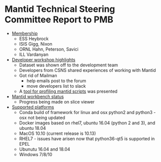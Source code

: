 Mantid Technical Steering Committee Report to PMB
=================================================

* [Membership](https://github.com/mantidproject/documents/blob/713dd9c6a927c30f7c5bb8baffcc0e01ab760249/Project-Management/TechnicalSteeringCommittee/TSC-members.md)
  * ESS Heybrock
  * ISIS Gigg, Nixon
  * ORNL Hahn, Peterson, Savici
  * ILL Vardanyan
* [Developer workshop highlights](https://www.mantidproject.org/Category:Developer_Workshop_2019)
  * Dataset was shown off to the development team
  * Developers from CSNS shared experiences of working with Mantid
  * Got rid of Mailman
    * help emails post to the forum
    * move developers list to slack
  * A [tool for profiling mantid scripts](https://github.com/mantidproject/documents/blob/master/Presentations/DevMeetings/2019-04/NeilVaytet_MantidProfiler.pdf) was presented
* [Mantid workbench status](https://github.com/mantidproject/mantid/projects/9)
  * Progress being made on slice viewer
* [Supported platforms](http://download.mantidproject.org/)
  * Conda build of framework for linux and osx python2 and python3 - osx not being updated
  * Docker images based on rhel7, ubuntu 16.04 (python 2 and 3), and ubuntu 18.04
  * MacOS 10.10 (current release is 10.13)
  * RHEL7 - issues have arisen now that python36-qt5 is supported in EPEL
  * Ubunutu 16.04 and 18.04
  * Windows 7/8/10
